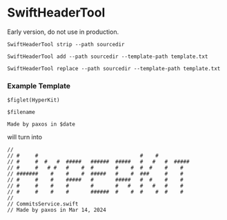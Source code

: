 # SwiftHeaderTool

Early version, do not use in production.

```
SwiftHeaderTool strip --path sourcedir
```

```
SwiftHeaderTool add --path sourcedir --template-path template.txt
```

```
SwiftHeaderTool replace --path sourcedir --template-path template.txt
```

### Example Template
```
$figlet(HyperKit)

$filename

Made by paxos in $date
```

will turn into

```
//
// #     #                                 #    #
// #     #  #   #  #####   ######  #####   #   #   #  #####
// #     #   # #   #    #  #       #    #  #  #    #    #
// #######    #    #    #  #####   #    #  ###     #    #
// #     #    #    #####   #       #####   #  #    #    #
// #     #    #    #       #       #   #   #   #   #    #
// #     #    #    #       ######  #    #  #    #  #    #
//
// CommitsService.swift
// Made by paxos in Mar 14, 2024
```
